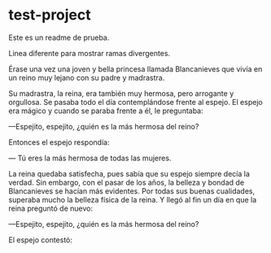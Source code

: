 # test-project

Este es un readme de prueba.

Linea diferente para mostrar ramas divergentes.

Érase una vez una joven y bella princesa llamada Blancanieves que vivía en un reino muy lejano con su padre y madrastra.

Su madrastra, la reina, era también muy hermosa, pero arrogante y orgullosa. Se pasaba todo el día contemplándose frente al espejo. El espejo era mágico y cuando se paraba frente a él, le preguntaba:

—Espejito, espejito, ¿quién es la más hermosa del reino?

Entonces el espejo respondía:

— Tú eres la más hermosa de todas las mujeres.

La reina quedaba satisfecha, pues sabía que su espejo siempre decía la verdad. Sin embargo, con el pasar de los años, la belleza y bondad de Blancanieves se hacían más evidentes. Por todas sus buenas cualidades, superaba mucho la belleza física de la reina. Y llegó al fin un día en que la reina preguntó de nuevo:

—Espejito, espejito, ¿quién es la más hermosa del reino?

El espejo contestó:
